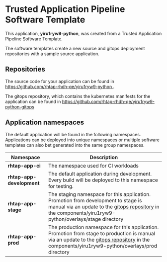 # Trusted Application Pipeline Software Template

This application, **yiru1ryw9-python**, was created from a Trusted Application Pipeline Software Template.

The software templates create a new source and gitops deployment repositories with a sample source application. 

## Repositories

The source code for your application can be found in [https://github.com/rhtap-rhdh-qe/yiru1ryw9-python ](https://github.com/rhtap-rhdh-qe/yiru1ryw9-python ).
 
The gitops repository, which contains the kubernetes manifests for the application can be found in 
[https://github.com/rhtap-rhdh-qe/yiru1ryw9-python-gitops ](https://github.com/rhtap-rhdh-qe/yiru1ryw9-python-gitops ) 

## Application namespaces 

The default application will be found in the following namespaces. Applications can be deployed into unique namespaces or multiple software templates can also bet generated into the same group namespaces.  

|  Namespace   |  Description   |  
| -------- | -------- |
| **rhtap-app-ci** | The namespace used for CI workloads |
| **rhtap-app-development** | The default application during development. Every build will be deployed to this namespace for testing. |
| **rhtap-app-stage** | The staging namespace for this application. Promotion from development to stage is manual via an update to the [gitops repository](https://github.com/rhtap-rhdh-qe/yiru1ryw9-python-gitops ) in the components/yiru1ryw9-python/overlays/stage directory |
| **rhtap-app-prod** | The production namespace for this application. Promotion from stage to production is manual via an update to the [gitops repository](https://github.com/rhtap-rhdh-qe/yiru1ryw9-python-gitops ) in the components/yiru1ryw9-python/overlays/prod directory |
